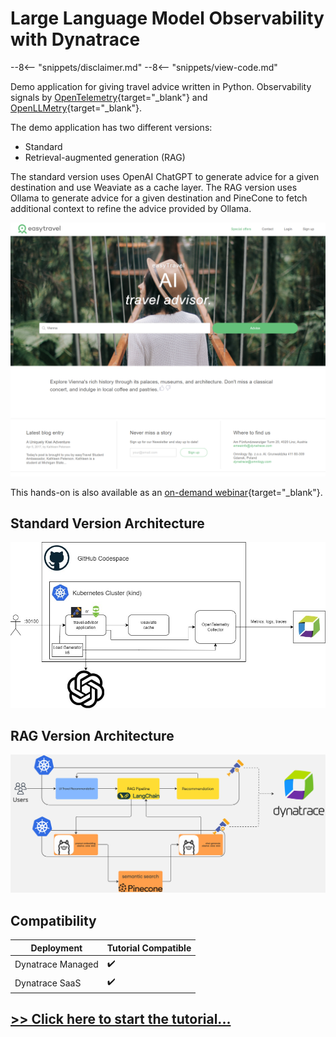 # Large Language Model Observability with Dynatrace

--8<-- "snippets/disclaimer.md"
--8<-- "snippets/view-code.md"

Demo application for giving travel advice written in Python. Observability signals by [OpenTelemetry](https://opentelemetry.io){target="_blank"} and [OpenLLMetry](https://www.traceloop.com/docs/openllmetry/introduction){target="_blank"}.

The demo application has two different versions:

- Standard
- Retrieval-augmented generation (RAG)

The standard version uses OpenAI ChatGPT to generate advice for a given destination and use Weaviate as a cache layer.
The RAG version uses Ollama to generate advice for a given destination and PineCone
to fetch additional context to refine the advice provided by Ollama.

![title](images/screenshot.png)

This hands-on is also available as an [on-demand webinar](https://info.dynatrace.com/apac-all-wb-ensure-ai-project-success-with-ai-observability-24973-registration.html){target="_blank"}.

## Standard Version Architecture 

![architecture](images/architecture.jpg)


## RAG Version Architecture

![architecture](images/rag-architecture.jpg)


## Compatibility

| Deployment         | Tutorial Compatible |
|--------------------|---------------------|
| Dynatrace Managed  | ✔️                 |
| Dynatrace SaaS     | ✔️                 |

## [>> Click here to start the tutorial...](how-it-works-standard.md)